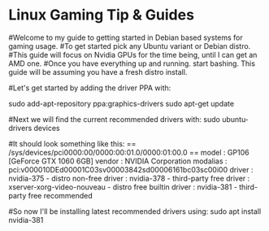 # Linux Gaming Tip & Guides

#Welcome to my guide to getting started in Debian based systems for gaming usage. 
#To get started pick any Ubuntu variant or Debian distro. 
#This guide will focus on Nvidia GPUs for the time being, until I can get an AMD one.
#Once you have everything up and running. start bashing. This guide will be assuming you have a fresh distro install.

#Let's get started by adding the driver PPA with:

sudo add-apt-repository ppa:graphics-drivers
sudo apt-get update 

#Next we will find the current recommended drivers with:
sudo ubuntu-drivers devices

#It should look something like this:
== /sys/devices/pci0000:00/0000:00:01.0/0000:01:00.0 ==
model    : GP106 [GeForce GTX 1060 6GB]
vendor   : NVIDIA Corporation
modalias : pci:v000010DEd00001C03sv00003842sd00006161bc03sc00i00
driver   : nvidia-375 - distro non-free
driver   : nvidia-378 - third-party free
driver   : xserver-xorg-video-nouveau - distro free builtin
driver   : nvidia-381 - third-party free recommended

#So now I'll be installing latest recommended drivers using:
sudo apt install nvidia-381 
